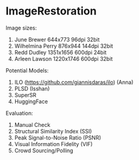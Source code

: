 # ImageRestoration

Image sizes:
1. June Brewer          644x773         96dpi           32bit
2. Wilhelmina Perry     876x944         144dpi          32bit
3. Redd Dudley          1351x1656       600dpi          24bit
4. Arleen Lawson        1220x1746       600dpi          32bit

Potential Models:
1. ILO (https://github.com/giannisdaras/ilo) (Anna)
2. PLSD (Isshan)
3. SuperSR
4. HuggingFace

Evaluation:
1. Manual Check
2. Structural Similarity Index (SSI)
3. Peak Signal-to-Noise Ratio (PSNR)
4. Visual Information Fidelity (VIF)
5. Crowd Sourcing/Polling
